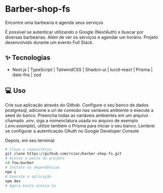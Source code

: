 # Barber-shop-fs
Encontre uma barbearia e agenda seus serviços

É possível se autenticar utilizando o Google (NextAuth) e buscar por diversas barbearias. Além de ver os serviços e agendar um horário. Projeto desenvolvido durante um evento Full Stack.


## ✨ Tecnologias
- Next.js | TypeScript | TailwindCSS | Shadcn-ui | lucid-react | Prisma | date-fns | zod

## 💻 Uso
Crie sua aplicação através do Github. Configure o seu banco de dados postgresql, adicione a url de conexão nas variáveis ambiente e execute a seed do banco. Preencha todas as variáveis ambientes em um arquivo chamado *.env*, siga a nomenclatura usada no arquivo de exemplo (*.env.example*), utilize também o Prisma para iniciar o seu banco. Lembrei se configurar a autenticação OAuth no Google Developer Console

Depois, em seu terminal:
```bash
# Clone o repositório
git clone https://github.com/rczar/barber-shop-fs.git
# Acesse a pasta do projeto
cd fsw-barber
# Instale as dependências
npm i
# Execute a aplicação
npm dev
# Agora basta acessa-la
```
